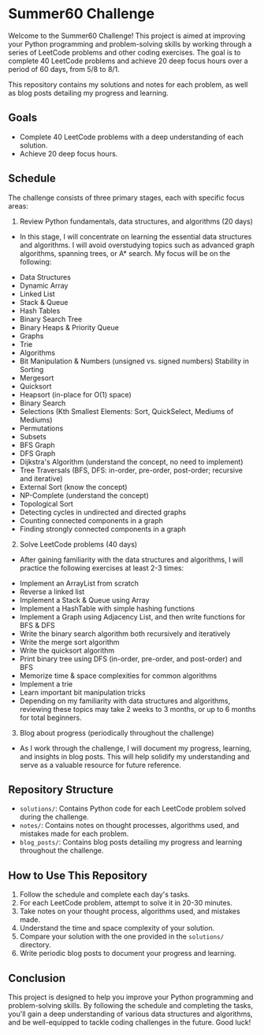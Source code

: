 # Summer60 Challenge

Welcome to the Summer60 Challenge! This project is aimed at improving your Python programming and problem-solving skills by working through a series of LeetCode problems and other coding exercises. The goal is to complete 40 LeetCode problems and achieve 20 deep focus hours over a period of 60 days, from 5/8 to 8/1.

This repository contains my solutions and notes for each problem, as well as blog posts detailing my progress and learning.

## Goals

- Complete 40 LeetCode problems with a deep understanding of each solution.
- Achieve 20 deep focus hours.

## Schedule

The challenge consists of three primary stages, each with specific focus areas:

1. Review Python fundamentals, data structures, and algorithms (20 days)
- In this stage, I will concentrate on learning the essential data structures and algorithms. I will avoid overstudying topics such as advanced graph algorithms, spanning trees, or A* search. My focus will be on the following:

* Data Structures
* Dynamic Array
* Linked List
* Stack & Queue
* Hash Tables
* Binary Search Tree
* Binary Heaps & Priority Queue
* Graphs
* Trie
* Algorithms
* Bit Manipulation & Numbers (unsigned vs. signed numbers)
Stability in Sorting
* Mergesort
* Quicksort
* Heapsort (in-place for O(1) space)
* Binary Search
* Selections (Kth Smallest Elements: Sort, QuickSelect, Mediums of Mediums)
* Permutations
* Subsets
* BFS Graph
* DFS Graph
* Dijkstra's Algorithm (understand the concept, no need to implement)
* Tree Traversals (BFS, DFS: in-order, pre-order, post-order; recursive and iterative)
* External Sort (know the concept)
* NP-Complete (understand the concept)
* Topological Sort
* Detecting cycles in undirected and directed graphs
* Counting connected components in a graph
* Finding strongly connected components in a graph

2. Solve LeetCode problems (40 days)
- After gaining familiarity with the data structures and algorithms, I will practice the following exercises at least 2-3 times:

* Implement an ArrayList from scratch
* Reverse a linked list
* Implement a Stack & Queue using Array
* Implement a HashTable with simple hashing functions
* Implement a Graph using Adjacency List, and then write functions for BFS & DFS
* Write the binary search algorithm both recursively and iteratively
* Write the merge sort algorithm
* Write the quicksort algorithm
* Print binary tree using DFS (in-order, pre-order, and post-order) and BFS
* Memorize time & space complexities for common algorithms
* Implement a trie
* Learn important bit manipulation tricks
* Depending on my familiarity with data structures and algorithms, reviewing these topics may take 2 weeks to 3 months, or up to 6 months for total beginners.

3. Blog about progress (periodically throughout the challenge)
- As I work through the challenge, I will document my progress, learning, and insights in blog posts. This will help solidify my understanding and serve as a valuable resource for future reference.

## Repository Structure

- `solutions/`: Contains Python code for each LeetCode problem solved during the challenge.
- `notes/`: Contains notes on thought processes, algorithms used, and mistakes made for each problem.
- `blog_posts/`: Contains blog posts detailing my progress and learning throughout the challenge.

## How to Use This Repository

1. Follow the schedule and complete each day's tasks.
2. For each LeetCode problem, attempt to solve it in 20-30 minutes.
3. Take notes on your thought process, algorithms used, and mistakes made.
4. Understand the time and space complexity of your solution.
5. Compare your solution with the one provided in the `solutions/` directory.
6. Write periodic blog posts to document your progress and learning.

## Conclusion

This project is designed to help you improve your Python programming and problem-solving skills. By following the schedule and completing the tasks, you'll gain a deep understanding of various data structures and algorithms, and be well-equipped to tackle coding challenges in the future. Good luck!
